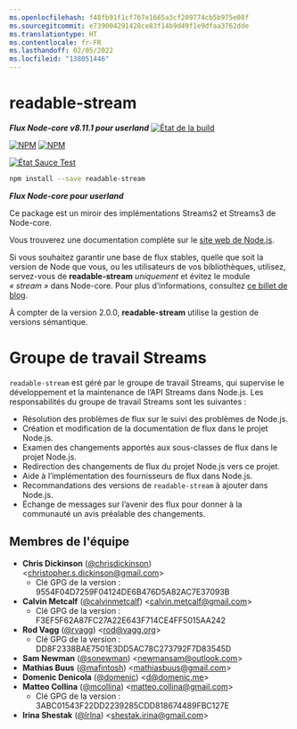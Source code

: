 ```yaml
---
ms.openlocfilehash: f48fb91f1cf767e1665a3cf209774cb5b975e08f
ms.sourcegitcommit: e739004291428ce83f14b9d49f1e9dfaa3762dde
ms.translationtype: HT
ms.contentlocale: fr-FR
ms.lasthandoff: 02/05/2022
ms.locfileid: "138051446"
---
```

# <a name="readable-stream"></a>readable-stream

***Flux Node-core v8.11.1 pour userland*** [![État de la build](https://travis-ci.org/nodejs/readable-stream.svg?branch=master)](https://travis-ci.org/nodejs/readable-stream)


[![NPM](https://nodei.co/npm/readable-stream.png?downloads=true&downloadRank=true)](https://nodei.co/npm/readable-stream/)
[![NPM](https://nodei.co/npm-dl/readable-stream.png?&months=6&height=3)](https://nodei.co/npm/readable-stream/)


[![État Sauce Test](https://saucelabs.com/browser-matrix/readable-stream.svg)](https://saucelabs.com/u/readable-stream)

```bash
npm install --save readable-stream
```

***Flux Node-core pour userland***

Ce package est un miroir des implémentations Streams2 et Streams3 de Node-core.

Vous trouverez une documentation complète sur le [site web de Node.js](https://nodejs.org/dist/v8.11.1/docs/api/stream.html).

Si vous souhaitez garantir une base de flux stables, quelle que soit la version de Node que vous, ou les utilisateurs de vos bibliothèques, utilisez, servez-vous de **readable-stream** *uniquement* et évitez le module *« stream »* dans Node-core. Pour plus d’informations, consultez [ce billet de blog](http://r.va.gg/2014/06/why-i-dont-use-nodes-core-stream-module.html).

À compter de la version 2.0.0, **readable-stream** utilise la gestion de versions sémantique.

# <a name="streams-working-group"></a>Groupe de travail Streams

`readable-stream` est géré par le groupe de travail Streams, qui supervise le développement et la maintenance de l’API Streams dans Node.js. Les responsabilités du groupe de travail Streams sont les suivantes :

* Résolution des problèmes de flux sur le suivi des problèmes de Node.js.
* Création et modification de la documentation de flux dans le projet Node.js.
* Examen des changements apportés aux sous-classes de flux dans le projet Node.js.
* Redirection des changements de flux du projet Node.js vers ce projet.
* Aide à l’implémentation des fournisseurs de flux dans Node.js.
* Recommandations des versions de `readable-stream` à ajouter dans Node.js.
* Échange de messages sur l’avenir des flux pour donner à la communauté un avis préalable des changements.

<a name="members"></a>
## <a name="team-members"></a>Membres de l'équipe

* **Chris Dickinson** ([@chrisdickinson](https://github.com/chrisdickinson)) &lt;christopher.s.dickinson@gmail.com&gt;
  - Clé GPG de la version : 9554F04D7259F04124DE6B476D5A82AC7E37093B
* **Calvin Metcalf** ([@calvinmetcalf](https://github.com/calvinmetcalf)) &lt;calvin.metcalf@gmail.com&gt;
  - Clé GPG de la version : F3EF5F62A87FC27A22E643F714CE4FF5015AA242
* **Rod Vagg** ([@rvagg](https://github.com/rvagg)) &lt;rod@vagg.org&gt;
  - Clé GPG de la version : DD8F2338BAE7501E3DD5AC78C273792F7D83545D
* **Sam Newman** ([@sonewman](https://github.com/sonewman)) &lt;newmansam@outlook.com&gt;
* **Mathias Buus** ([@mafintosh](https://github.com/mafintosh)) &lt;mathiasbuus@gmail.com&gt;
* **Domenic Denicola** ([@domenic](https://github.com/domenic)) &lt;d@domenic.me&gt;
* **Matteo Collina** ([@mcollina](https://github.com/mcollina)) &lt;matteo.collina@gmail.com&gt;
  - Clé GPG de la version : 3ABC01543F22DD2239285CDD818674489FBC127E
* **Irina Shestak** ([@lrlna](https://github.com/lrlna)) &lt;shestak.irina@gmail.com&gt;
